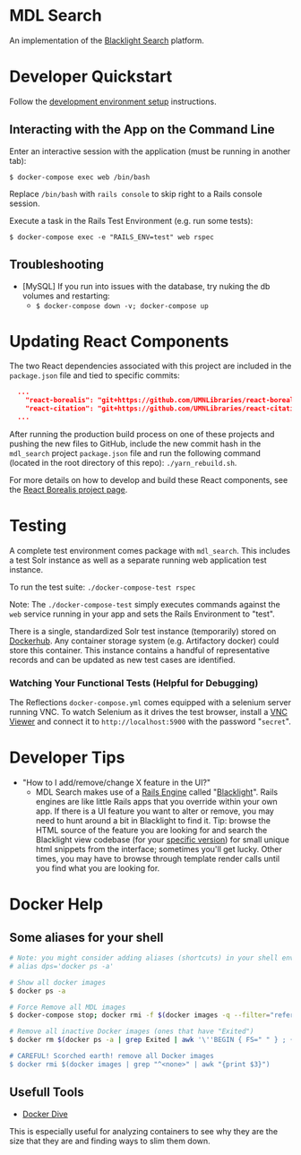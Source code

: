 # MDL Search

An implementation of the [Blacklight Search](http://projectblacklight.org/) platform.

# Developer Quickstart

Follow the [development environment setup](https://github.com/Minitex/mdl_search/wiki/Development-Environment-Setup) instructions.

## Interacting with the App on the Command Line

Enter an interactive session with the application (must be running in another tab):

`$ docker-compose exec web /bin/bash`

Replace `/bin/bash` with `rails console` to skip right to a Rails console session.

Execute a task in the Rails Test Environment (e.g. run some tests):

`$ docker-compose exec -e "RAILS_ENV=test" web rspec`


## Troubleshooting

* [MySQL] If you run into issues with the database, try nuking the db volumes and restarting:
  * `$ docker-compose down -v; docker-compose up`

# Updating React Components

The two React dependencies associated with this project are included in the `package.json` file and tied to specific commits:

```json
  ...
    "react-borealis": "git+https://github.com/UMNLibraries/react-borealis.git#e305e7fd6f4c",
    "react-citation": "git+https://github.com/UMNLibraries/react-citation.git#52091d617b5d",
  ...
```

After running the production build process on one of these projects and pushing the new files to GitHub, include the new commit hash in the `mdl_search` project `package.json` file and run the following command (located in the root directory of this repo): `./yarn_rebuild.sh`.

For more details on how to develop and build these React components, see the [React Borealis project page](https://github.com/UMNLibraries/react-borealis).

# Testing

A complete test environment comes package with `mdl_search`. This includes a test Solr instance as well as a separate running web application test instance.

To run the test suite: `./docker-compose-test rspec`

Note: The `./docker-compose-test` simply executes commands against the `web` service running in your app and sets the Rails Environment to "test".

There is a single, standardized Solr test instance (temporarily) stored on [Dockerhub](https://cloud.docker.com/repository/registry-1.docker.io/cfennell/mdl_solr/tags). Any container storage system (e.g. Artifactory docker) could store this container. This instance contains a handful of representative records and can be updated as new test cases are identified.

### Watching Your Functional Tests (Helpful for Debugging)

The Reflections `docker-compose.yml` comes equipped with a selenium server running VNC. To watch Selenium as it drives the test browser, install a [VNC Viewer](https://www.realvnc.com/en/connect/download/viewer/) and connect it to `http://localhost:5900` with the password "`secret`".


# Developer Tips

* "How to I add/remove/change X feature in the UI?"
  * MDL Search makes use of a [Rails Engine](https://guides.rubyonrails.org/engines.html) called "[Blacklight](https://github.com/projectblacklight/blacklight)". Rails engines are like little Rails apps that you override within your own app. If there is a UI feature you want to alter or remove, you may need to hunt around a bit in Blacklight to find it. Tip: browse the HTML source of the feature you are looking for and search the Blacklight view codebase (for your [specific version](https://github.com/projectblacklight/blacklight/tree/v6.10.1/app/views)) for small unique html snippets from the interface; sometimes you'll get lucky. Other times, you may have to browse through template render calls until you find what you are looking for.

# Docker Help

## Some aliases for your shell

```bash
# Note: you might consider adding aliases (shortcuts) in your shell env to make it easier to run these commands. e.g.:
# alias dps='docker ps -a'

# Show all docker images
$ docker ps -a

# Force Remove all MDL images
$ docker-compose stop; docker rmi -f $(docker images -q --filter="reference=mdl*")

# Remove all inactive Docker images (ones that have "Exited")
$ docker rm $(docker ps -a | grep Exited | awk '\''BEGIN { FS=" " } ; {print $1;}'\'')

# CAREFUL! Scorched earth! remove all Docker images
$ docker rmi $(docker images | grep "^<none>" | awk "{print $3}")
```

## Usefull Tools

* [Docker Dive](https://github.com/wagoodman/dive)

This is especially useful for analyzing containers to see why they are the size that they are and finding ways to slim them down.
